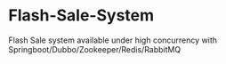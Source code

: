 # Flash-Sale-System
 Flash Sale system available under high concurrency with Springboot/Dubbo/Zookeeper/Redis/RabbitMQ
